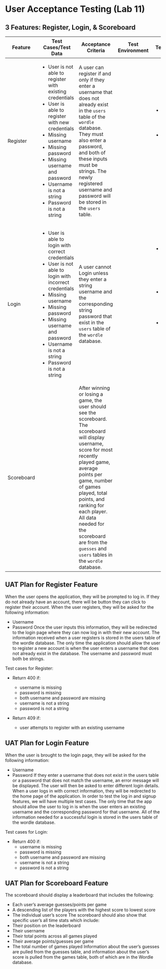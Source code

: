 # User Acceptance Testing (Lab 11)

## 3 Features: Register, Login, & Scoreboard

Feature | Test Cases/Test Data | Acceptance Criteria | Test Environment | Test Results |
--- | --- | --- | --- | --- |
Register | <ul><li>User is not able to register with existing credentials</li><li>User is able to register with new credentials</li><li>Missing username</li><li>Missing password</li><li>Missing username and password</li><li>Username is not a string</li><li>Password is not a string</li></ul>  | A user can register if and only if they enter a username that does not already exist in the <code>users</code> table of the <code>wordle</code> database. They must also enter a password, and both of these inputs must be strings. The newly registered username and password will be stored in the <code>users</code> table. |   | <ul><li>Return 409 error if first test case fails</li><li>Return 400 error if any of the remaining 6 test cases fail</li></ul>  |
Login | <ul><li>User is able to login with correct credentials</li><li>User is not able to login with incorrect credentials</li><li>Missing username</li><li>Missing password</li><li>Missing username and password</li><li>Username is not a string</li><li>Password is not a string</li></ul>  | A user cannot Login unless they enter a string username and the corresponding string password that exist in the <code>users</code> table of the <code>wordle</code> database.  |   | <ul><li>Return successful 200 response if first test case passes</li><li>Return 409 error if second test case fails</li><li>Return 400 error if any of the remaining 5 test cases fail</li></ul>  |
Scoreboard |   | After winning or losing a game, the user should see the scoreboard. The scoreboard will display username, score for most recently played game, average points per game, number of games played, total points, and ranking for each player. All data needed for the scoreboard are from the <code>guesses</code> and <code>users</code> tables in the <code>wordle</code> database.  |   |   |


## UAT Plan for Register Feature

When the user opens the application, they will be prompted to log in. If they do not already have an account, there will be button they can click to register their account. When the user registers, they will be asked for the following information:
* Username
* Password 
Once the user inputs this information, they will be redirected to the login page where they can now log in with their new account. The information received when a user registers is stored in the users table of the wordle database. The only time the application should allow the user to register a new account is when the user enters a username that does not already exist in the database. The username and password must both be strings.

Test cases for Register:

* Return 400 if:
    * username is missing
    * password is missing
    * both username and password are missing
    * username is not a string
    * password is not a string

* Return 409 if:
    * user attempts to register with an existing username


## UAT Plan for Login Feature

When the user is brought to the login page, they will be asked for the following information:
* Username
* Password
If they enter a username that does not exist in the users table or a password that does not match the username, an error message will be displayed. The user will then be asked to enter different login details. When a user logs in with correct information, they will be redirected to the home page of the application. 
In order to test the log in and signup features, we will have multiple test cases. The only time that the app should allow the user to log in is when the user enters an existing username and the corresponding password for that username. All of the information needed for a successful login is stored in the users table of the wordle database.

Test cases for Login:

* Return 400 if:
    * username is missing
    * password is missing
    * both username and password are missing
    * username is not a string
    * password is not a string
      

## UAT Plan for Scoreboard Feature

The scoreboard should display a leaderboard that includes the following:
* Each user’s average guesses/points per game
* A descending list of the players with the highest score to lowest score
* The individual user’s score
The scoreboard should also show that specific user’s all time stats which include:
* Their position on the leaderboard
* Their username
* Their total points across all games played
* Their average points/guesses per game
* The total number of games played
Information about the user’s guesses are pulled from the guesses table, and information about the user’s score is pulled from the games table, both of which are in the Wordle database.


